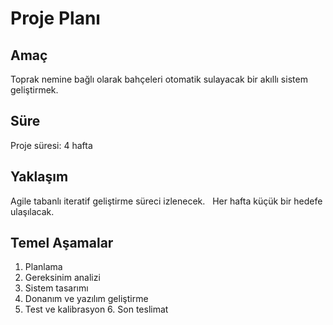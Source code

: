 # Proje Planı

## Amaç
Toprak nemine bağlı olarak bahçeleri otomatik sulayacak bir akıllı sistem geliştirmek.

## Süre
Proje süresi: 4 hafta

## Yaklaşım
Agile tabanlı iteratif geliştirme süreci izlenecek.  
Her hafta küçük bir hedefe ulaşılacak.

## Temel Aşamalar
1. Planlama
2. Gereksinim analizi
3. Sistem tasarımı
4. Donanım ve yazılım geliştirme
5. Test ve kalibrasyon
6. Son teslimat
